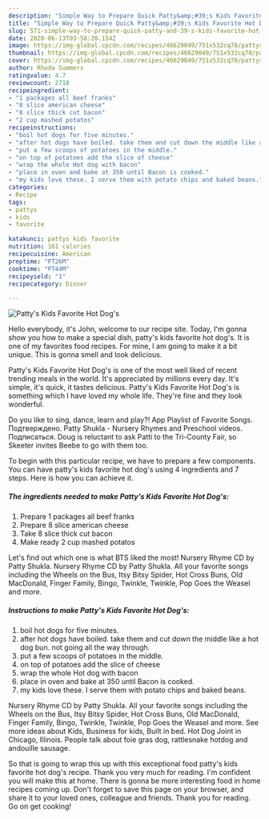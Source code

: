 ```yaml
---
description: "Simple Way to Prepare Quick Patty&amp;#39;s Kids Favorite Hot Dog&amp;#39;s"
title: "Simple Way to Prepare Quick Patty&amp;#39;s Kids Favorite Hot Dog&amp;#39;s"
slug: 571-simple-way-to-prepare-quick-patty-and-39-s-kids-favorite-hot-dog-and-39-s
date: 2020-06-13T03:58:20.154Z
image: https://img-global.cpcdn.com/recipes/46629049/751x532cq70/pattys-kids-favorite-hot-dogs-recipe-main-photo.jpg
thumbnail: https://img-global.cpcdn.com/recipes/46629049/751x532cq70/pattys-kids-favorite-hot-dogs-recipe-main-photo.jpg
cover: https://img-global.cpcdn.com/recipes/46629049/751x532cq70/pattys-kids-favorite-hot-dogs-recipe-main-photo.jpg
author: Rhoda Summers
ratingvalue: 4.7
reviewcount: 2718
recipeingredient:
- "1 packages all beef franks"
- "8 slice american cheese"
- "8 slice thick cut bacon"
- "2 cup mashed potatos"
recipeinstructions:
- "boil hot dogs for five minutes."
- "after hot dogs have boiled. take them and cut down the middle like a hot dog bun. not going all the way through."
- "put a few scoops of potatoes in the middle."
- "on top of potatoes add the slice of cheese"
- "wrap the whole Hot dog with bacon"
- "place in oven and bake at 350 until Bacon is cooked."
- "my kids love these. I serve them with potato chips and baked beans."
categories:
- Recipe
tags:
- pattys
- kids
- favorite

katakunci: pattys kids favorite 
nutrition: 161 calories
recipecuisine: American
preptime: "PT26M"
cooktime: "PT44M"
recipeyield: "1"
recipecategory: Dinner

---
```



![Patty&#39;s Kids Favorite Hot Dog&#39;s](https://img-global.cpcdn.com/recipes/46629049/751x532cq70/pattys-kids-favorite-hot-dogs-recipe-main-photo.jpg)

Hello everybody, it's John, welcome to our recipe site. Today, I'm gonna show you how to make a special dish, patty&#39;s kids favorite hot dog&#39;s. It is one of my favorites food recipes. For mine, I am going to make it a bit unique. This is gonna smell and look delicious.

Patty&#39;s Kids Favorite Hot Dog&#39;s is one of the most well liked of recent trending meals in the world. It's appreciated by millions every day. It's simple, it's quick, it tastes delicious. Patty&#39;s Kids Favorite Hot Dog&#39;s is something which I have loved my whole life. They're fine and they look wonderful.

Do you like to sing, dance, learn and play?! App Playlist of Favorite Songs. Подтверждено. Patty Shukla - Nursery Rhymes and Preschool videos. Подписаться. Doug is reluctant to ask Patti to the Tri-County Fair, so Skeeter invites Beebe to go with them too.


To begin with this particular recipe, we have to prepare a few components. You can have patty&#39;s kids favorite hot dog&#39;s using 4 ingredients and 7 steps. Here is how you can achieve it.

<!--inarticleads1-->

##### The ingredients needed to make Patty&#39;s Kids Favorite Hot Dog&#39;s:

1. Prepare 1 packages all beef franks
1. Prepare 8 slice american cheese
1. Take 8 slice thick cut bacon
1. Make ready 2 cup mashed potatos


Let&#39;s find out which one is what BTS liked the most! Nursery Rhyme CD by Patty Shukla. Nursery Rhyme CD by Patty Shukla. All your favorite songs including the Wheels on the Bus, Itsy Bitsy Spider, Hot Cross Buns, Old MacDonald, Finger Family, Bingo, Twinkle, Twinkle, Pop Goes the Weasel and more. 

<!--inarticleads2-->

##### Instructions to make Patty&#39;s Kids Favorite Hot Dog&#39;s:

1. boil hot dogs for five minutes.
1. after hot dogs have boiled. take them and cut down the middle like a hot dog bun. not going all the way through.
1. put a few scoops of potatoes in the middle.
1. on top of potatoes add the slice of cheese
1. wrap the whole Hot dog with bacon
1. place in oven and bake at 350 until Bacon is cooked.
1. my kids love these. I serve them with potato chips and baked beans.


Nursery Rhyme CD by Patty Shukla. All your favorite songs including the Wheels on the Bus, Itsy Bitsy Spider, Hot Cross Buns, Old MacDonald, Finger Family, Bingo, Twinkle, Twinkle, Pop Goes the Weasel and more. See more ideas about Kids, Business for kids, Built in bed. Hot Dog Joint in Chicago, Illinois. People talk about foie gras dog, rattlesnake hotdog and andouille sausage. 

So that is going to wrap this up with this exceptional food patty&#39;s kids favorite hot dog&#39;s recipe. Thank you very much for reading. I'm confident you will make this at home. There is gonna be more interesting food in home recipes coming up. Don't forget to save this page on your browser, and share it to your loved ones, colleague and friends. Thank you for reading. Go on get cooking!
